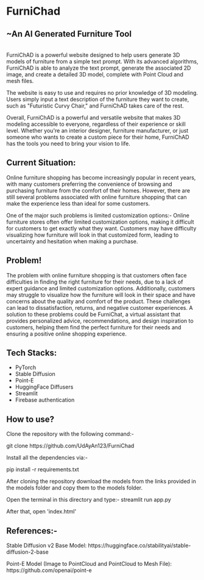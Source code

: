 # FurniChad
## ~An AI Generated Furniture Tool
<br> FurniChAD is a powerful website designed to help users generate 3D models of furniture from a simple text prompt. With its advanced algorithms, FurniChAD is able to analyze the text prompt, generate the associated 2D image, and create a detailed 3D model, complete with Point Cloud and mesh files.

The website is easy to use and requires no prior knowledge of 3D modeling. Users simply input a text description of the furniture they want to create, such as "Futuristic Curvy Chair," and FurniChAD takes care of the rest. 

Overall, FurniChAD is a powerful and versatile website that makes 3D modeling accessible to everyone, regardless of their experience or skill level. Whether you're an interior designer, furniture manufacturer, or just someone who wants to create a custom piece for their home, FurniChAD has the tools you need to bring your vision to life.</br>
## **Current Situation:**
<p>Online furniture shopping has become increasingly popular in recent years, with many customers preferring the convenience of browsing and purchasing furniture from the comfort of their homes. However, there are still several problems associated with online furniture shopping that can make the experience less than ideal for some customers.

One of the major such problems is limited customization options:- Online furniture stores often offer limited customization options, making it difficult for customers to get exactly what they want. Customers may have difficulty visualizing how furniture will look in that customized form, leading to uncertainty and hesitation when making a purchase.
</p>


## **Problem!**
<p>The problem with online furniture shopping is that customers often face difficulties in finding the right furniture for their needs, due to a lack of expert guidance and limited customization options. Additionally, customers may struggle to visualize how the furniture will look in their space and have concerns about the quality and comfort of the product. These challenges can lead to dissatisfaction, returns, and negative customer experiences. A solution to these problems could be FurniChat, a virtual assistant that provides personalized advice, recommendations, and design inspiration to customers, helping them find the perfect furniture for their needs and ensuring a positive online shopping experience.
</p>

## **Tech Stacks:**
  - PyTorch
  - Stable Diffusion
  - Point-E
  - HuggingFace Diffusers
  - Streamlit
  - Firebase authentication
  
## **How to use?**
<p>Clone the repository with the following command:-</p>
<p>git clone https://github.com/UdAyAn123/FurniChad</p>

<p>Install all the dependencies via:-</p>
<p>pip install -r requirements.txt</p>

<p>After cloning the repository download the models from the links provided in the models folder and copy them to the models folder.

Open the terminal in this directory and type:-
streamlit run app.py

After that, open 'index.html'

</p>

## **References:-**
  <p> Stable Diffusion v2 Base Model: https://huggingface.co/stabilityai/stable-diffusion-2-base  </p>
  <p> Point-E Model (Image to PointCloud and PointCloud to Mesh File): https://github.com/openai/point-e </p>

